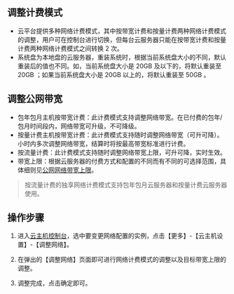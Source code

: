 ## 调整计费模式

- 云平台提供多种网络计费模式，其中按带宽计费和按量计费两种网络计费模式的调整，用户可在控制台进行切换，但每台云服务器只能在按带宽计费和按量计费两种网络计费模式之间转换 2 次。
- 系统盘为本地盘的云服务器，重装系统时，根据当前系统盘大小的不同，默认重装后的值也不同。如，当前系统盘大小是 20GB 及以下的，将默认重装至 20GB ；如果当前系统盘大小是 20GB 以上的，将默认重装至 50GB 。


## 调整公网带宽

- 包年包月主机按带宽计费：此计费模式支持调整网络带宽。在已付费的包年/包月时间段内，网络带宽可升级，不可降级。
- 按量计费主机按带宽计费：此计费模式支持随时调整网络带宽（可升可降）。小时内多次调整网络带宽，结算时将按最高带宽标准进行计费。
- 按流量计费：此计费模式支持随时调整网络带宽上限，可升可降，实时生效。
- 带宽上限：根据云服务器的付费方式和配置的不同而有不同的可选择范围，具体细则见[公网网络带宽上限](/document/product/213/12523)。
>按流量计费的独享网络计费模式支持包年包月云服务器和按量计费云服务器使用。

## 操作步骤
1) 进入[云主机控制台](http://console.tcecqpoc.fsphere.cn//cvm/index)，选中要变更网络配置的实例，点击【更多】-【云主机设置】-【调整网络】。

2) 在弹出的【调整网络】页面即可进行网络计费模式的调整以及目标带宽上限的调整。

3) 调整完成，点击确定即可。


